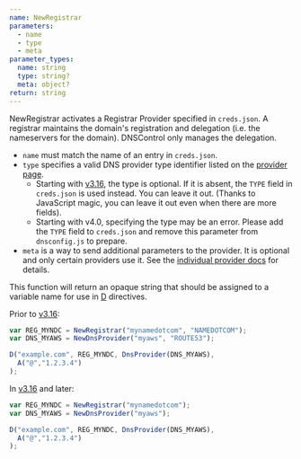 ```yaml
---
name: NewRegistrar
parameters:
  - name
  - type
  - meta
parameter_types:
  name: string
  type: string?
  meta: object?
return: string
---
```


NewRegistrar activates a Registrar Provider specified in `creds.json`.
A registrar maintains the domain's registration and delegation (i.e. the
nameservers for the domain).  DNSControl only manages the delegation.

* `name` must match the name of an entry in `creds.json`.
* `type` specifies a valid DNS provider type identifier listed on the [provider page](../../providers.md).
  * Starting with [v3.16](../../v316.md), the type is optional. If it is absent, the `TYPE` field in `creds.json` is used instead. You can leave it out. (Thanks to JavaScript magic, you can leave it out even when there are more fields).
  * Starting with v4.0, specifying the type may be an error. Please add the `TYPE` field to `creds.json` and remove this parameter from `dnsconfig.js` to prepare.
* `meta` is a way to send additional parameters to the provider.  It is optional and only certain providers use it.  See the [individual provider docs](../../providers.md) for details.

This function will return an opaque string that should be assigned to a variable name for use in [D](D.md) directives.

Prior to [v3.16](../../v316.md):

```javascript
var REG_MYNDC = NewRegistrar("mynamedotcom", "NAMEDOTCOM");
var DNS_MYAWS = NewDnsProvider("myaws", "ROUTE53");

D("example.com", REG_MYNDC, DnsProvider(DNS_MYAWS),
  A("@","1.2.3.4")
);
```

In [v3.16](../../v316.md) and later:

```javascript
var REG_MYNDC = NewRegistrar("mynamedotcom");
var DNS_MYAWS = NewDnsProvider("myaws");

D("example.com", REG_MYNDC, DnsProvider(DNS_MYAWS),
  A("@","1.2.3.4")
);
```
